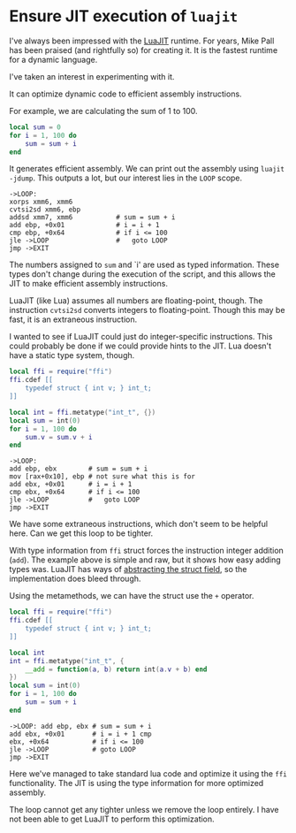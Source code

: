 # Ensure JIT execution of `luajit`

I've always been impressed with the [LuaJIT](http://luajit.org/) runtime. For
years, Mike Pall has been praised (and rightfully so) for creating it. It is the
fastest runtime for a dynamic language.

I've taken an interest in experimenting with it.

It can optimize dynamic code to efficient assembly instructions.

For example, we are calculating the sum of 1 to 100.

```lua
local sum = 0
for i = 1, 100 do
	sum = sum + i
end
```

It generates efficient assembly. We can print out the assembly using
`luajit -jdump`. This outputs a lot, but our interest lies in the `LOOP` scope.

```assembly
->LOOP:
xorps xmm6, xmm6
cvtsi2sd xmm6, ebp
addsd xmm7, xmm6           # sum = sum + i
add ebp, +0x01             # i = i + 1
cmp ebp, +0x64             # if i <= 100
jle ->LOOP                 #   goto LOOP
jmp ->EXIT
```

The numbers assigned to `sum` and `i' are used as typed information. These types
don't change during the execution of the script, and this allows the JIT to make
efficient assembly instructions.

LuaJIT (like Lua) assumes all numbers are floating-point, though. The
instruction `cvtsi2sd` converts integers to floating-point. Though this may be
fast, it is an extraneous instruction.

I wanted to see if LuaJIT could just do integer-specific instructions. This
could probably be done if we could provide hints to the JIT. Lua doesn't have a
static type system, though.

```lua
local ffi = require("ffi")
ffi.cdef [[
    typedef struct { int v; } int_t;
]]

local int = ffi.metatype("int_t", {})
local sum = int(0)
for i = 1, 100 do
	sum.v = sum.v + i
end
```

```assembly
->LOOP:
add ebp, ebx        # sum = sum + i
mov [rax+0x10], ebp # not sure what this is for
add ebx, +0x01      # i = i + 1
cmp ebx, +0x64      # if i <= 100
jle ->LOOP          #   goto LOOP
jmp ->EXIT
```

We have some extraneous instructions, which don't seem to be helpful here. Can
we get this loop to be tighter.

With type information from `ffi` struct forces the instruction integer addition
(`add`). The example above is simple and raw, but it shows how easy adding types
was. LuaJIT has ways of
[abstracting the struct field](http://luajit.org/ext_ffi_tutorial.html#metatype),
so the implementation does bleed through.

Using the metamethods, we can have the struct use the `+` operator.

```lua
local ffi = require("ffi")
ffi.cdef [[
    typedef struct { int v; } int_t;
]]

local int
int = ffi.metatype("int_t", {
	__add = function(a, b) return int(a.v + b) end
})
local sum = int(0)
for i = 1, 100 do
	sum = sum + i
end
```

```assembly
->LOOP: add ebp, ebx # sum = sum + i
add ebx, +0x01       # i = i + 1 cmp
ebx, +0x64           # if i <= 100
jle ->LOOP           # goto LOOP
jmp ->EXIT
```

Here we've managed to take standard lua code and optimize it using the `ffi`
functionality. The JIT is using the type information for more optimized
assembly.

The loop cannot get any tighter unless we remove the loop entirely. I have not
been able to get LuaJIT to perform this optimization.
